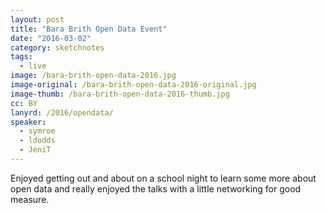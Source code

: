 ```yaml
---
layout: post
title: "Bara Brith Open Data Event"
date: "2016-03-02"
category: sketchnotes
tags:
  - live
image: /bara-brith-open-data-2016.jpg
image-original: /bara-brith-open-data-2016-original.jpg
image-thumb: /bara-brith-open-data-2016-thumb.jpg
cc: BY
lanyrd: /2016/opendata/
speaker:
  - symroe
  - ldodds
  - JeniT
---
```


Enjoyed getting out and about on a school night to learn some more about open data and really enjoyed the talks with a little networking for good measure.
